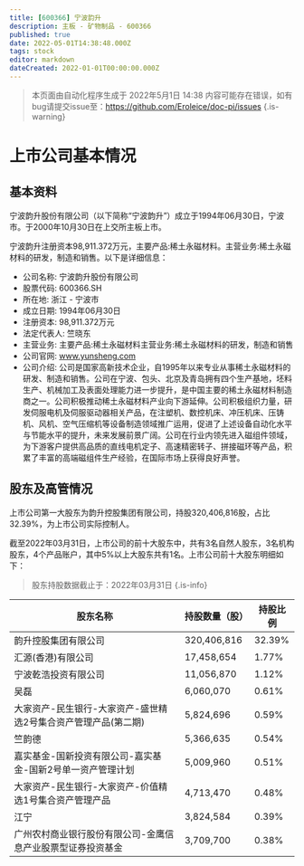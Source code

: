 ```yaml
---
title: [600366] 宁波韵升
description: 主板 - 矿物制品 - 600366
published: true
date: 2022-05-01T14:38:48.000Z
tags: stock
editor: markdown
dateCreated: 2022-01-01T00:00:00.000Z
---
```


> 本页面由自动化程序生成于 2022年5月1日 14:38
> 内容可能存在错误，如有bug请提交issue至：https://github.com/Eroleice/doc-pi/issues
{.is-warning}

# 上市公司基本情况

## 基本资料

宁波韵升股份有限公司（以下简称“宁波韵升”）成立于1994年06月30日，宁波市。于2000年10月30日在上交所主板上市。

宁波韵升注册资本98,911.372万元，主要产品:稀土永磁材料。主营业务:稀土永磁材料的研发，制造和销售。以下是详细信息：

- 公司名称: 宁波韵升股份有限公司
- 股票代码: 600366.SH
- 所在地: 浙江 - 宁波市
- 成立日期: 1994年06月30日
- 注册资本: 98,911.372万元
- 法定代表人: 竺晓东
- 主营业务: 主要产品:稀土永磁材料主营业务:稀土永磁材料的研发，制造和销售
- 公司官网: www.yunsheng.com
- 公司介绍: 公司是国家高新技术企业，自1995年以来专业从事稀土永磁材料的研发、制造和销售。公司在宁波、包头、北京及青岛拥有四个生产基地，坯料生产、机械加工及表面处理能力进一步提升，是中国主要的稀土永磁材料制造商之一。公司积极推动稀土永磁材料产业向下游延伸。公司积极组织力量，研发伺服电机及伺服驱动器相关产品，在注塑机、数控机床、冲压机床、压铸机、风机、空气压缩机等设备制造领域推广运用，促进了上述设备自动化水平与节能水平的提升，未来发展前景广阔。公司在行业内领先进入磁组件领域，为下游客户提供高品质的直线电机定子、高速精密转子、拼接磁环等产品，积累了丰富的高端磁组件生产经验，在国际市场上获得良好声誉。


## 股东及高管情况

上市公司第一大股东为韵升控股集团有限公司，持股320,406,816股，占比32.39%，为上市公司实际控制人。

截至2022年03月31日，上市公司的前十大股东中，共有3名自然人股东，3名机构股东，4个产品账户，其中5%以上大股东共有1名。上市公司前十大股东明细如下：

> 股东持股数据截止于：2022年03月31日
{.is-info}

| 股东名称 | 持股数量（股） | 持股比例 |
| --- | --- | --- |
| 韵升控股集团有限公司 | 320,406,816 | 32.39% |
| 汇源(香港)有限公司 | 17,458,654 | 1.77% |
| 宁波乾浩投资有限公司 | 11,056,870 | 1.12% |
| 吴磊 | 6,060,070 | 0.61% |
| 大家资产-民生银行-大家资产-盛世精选2号集合资产管理产品(第二期) | 5,824,696 | 0.59% |
| 竺韵德 | 5,366,635 | 0.54% |
| 嘉实基金-国新投资有限公司-嘉实基金-国新2号单一资产管理计划 | 5,009,960 | 0.51% |
| 大家资产-民生银行-大家资产-价值精选1号集合资产管理产品 | 4,713,470 | 0.48% |
| 江宁 | 3,824,584 | 0.39% |
| 广州农村商业银行股份有限公司-金鹰信息产业股票型证券投资基金 | 3,709,700 | 0.38% |




